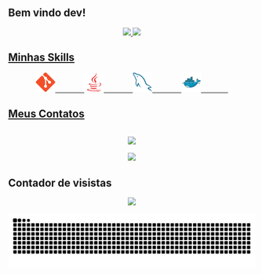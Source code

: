 
## Bem vindo dev!
 
 
 <div align="center">
  <a href="https://github.com/dannjr">
  <img height="180em" src="https://github-readme-stats.vercel.app/api?username=dannjr&show_icons=true&theme=algolia&include_all_commits=true&count_private=true"/>
  <img height="180em" src="https://github-readme-stats.vercel.app/api/top-langs/?username=dannjr&layout=compact&langs_count=7&theme=algolia"/>
</div>

 ## Minhas Skills
 <div align="center">
    <img height="40" src="https://raw.githubusercontent.com/devicons/devicon/master/icons/git/git-original.svg">
    &nbsp;&nbsp;&nbsp;&nbsp;&nbsp;&nbsp;&nbsp;&nbsp;&nbsp;&nbsp;&nbsp;&nbsp;&nbsp;
    <img height="40" src="https://raw.githubusercontent.com/devicons/devicon/master/icons/java/java-plain.svg">
    &nbsp;&nbsp;&nbsp;&nbsp;&nbsp;&nbsp;&nbsp;&nbsp;&nbsp;&nbsp;&nbsp;&nbsp;&nbsp;
    <img height="40" src="https://raw.githubusercontent.com/devicons/devicon/master/icons/mysql/mysql-original.svg">
    &nbsp;&nbsp;&nbsp;&nbsp;&nbsp;&nbsp;&nbsp;&nbsp;&nbsp;&nbsp;&nbsp;&nbsp;&nbsp;
    <img height="40" src="https://raw.githubusercontent.com/devicons/devicon/master/icons/docker/docker-original.svg">
    &nbsp;&nbsp;&nbsp;&nbsp;&nbsp;&nbsp;&nbsp;&nbsp;&nbsp;&nbsp;&nbsp;&nbsp;&nbsp;
 </div>
 
 ## Meus Contatos
 
 <div style="display: inline_block"><br>
 
</div>
 
<div align="center"> 
  <a href = "mailto:damiromariano@gmail.com"><img src="https://img.shields.io/badge/-Gmail-%23333?style=for-the-badge&logo=gmail&logoColor=white" target="_blank"></a>
 
  <a href="https://www.linkedin.com/in/damirojunior/" target="_blank"><img src="https://img.shields.io/badge/-LinkedIn-%230077B5?style=for-the-badge&logo=linkedin&logoColor=white" target="_blank"></a> 
 </div>
  
 <p align="center"> 

 ## Contador de visistas
 <p align="center"> 
   <img alingn="center" src="https://profile-counter.glitch.me/dannjr/count.svg" />
 </p>

</p>
 
  ![Snake animation](https://github.com/dannjr/dannjr/blob/output/github-contribution-grid-snake.svg)
 
 
